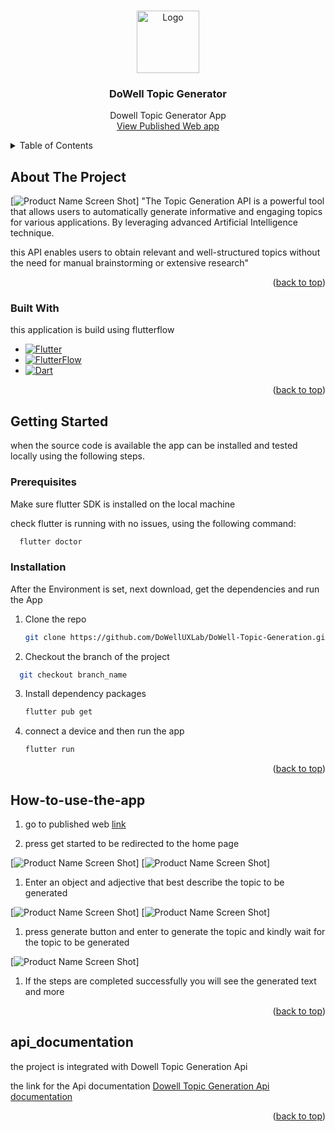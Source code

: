 <a name="readme-top"></a>

<!-- PROJECT SHIELDS -->
<!--
*** I'm using markdown "reference style" links for readability.
*** Reference links are enclosed in brackets [ ] instead of parentheses ( ).
*** See the bottom of this document for the declaration of the reference variables
*** for contributors-url, forks-url, etc.
-->



<!-- PROJECT LOGO -->
<br />
<div align="center">
    <img src="assets/images/logo.png" alt="Logo" width="100" height="100">

  <h3 align="center">DoWell Topic Generator</h3>

  <p align="center">
    Dowell Topic Generator App
    <br />
    <a href="https://dowell-topic-generation-5hhhu3.flutterflow.app">View Published Web app</a>
  </p>
</div>



<!-- TABLE OF CONTENTS -->
<details>
  <summary>Table of Contents</summary>
  <ol>
    <li>
      <a href="#about-the-project">About The Project</a>
      <ul>
        <li><a href="#built-with">Built With</a></li>
      </ul>
    </li>
    <li>
      <a href="#getting-started">Getting Started</a>
      <ul>
        <li><a href="#prerequisites">Prerequisites</a></li>
        <li><a href="#installation">Installation</a></li>
      </ul>
    </li>
    <li><a href="#How-to-use-the-app">How to use the app</a></li>
    <li><a href="#project">Go to the Project</a></li>
    <li><a href="#api_documentation">Api Documentation</a></li>
  </ol>
</details>



<!-- ABOUT THE PROJECT -->
## About The Project

[![Product Name Screen Shot][welcome-screenshot]]
"The Topic Generation API is a powerful tool that allows users to automatically generate informative and engaging topics for various applications. By leveraging advanced Artificial Intelligence technique.

this API enables users to obtain relevant and well-structured topics without the need for manual brainstorming or extensive research"

<p align="right">(<a href="#readme-top">back to top</a>)</p>



### Built With

this application is build using flutterflow

* [![Flutter][Flutter]][Flutter-url]
* [![FlutterFlow][FlutterFlow]][FlutterFlow-url]
* [![Dart][Dart]][Dart-url]

<p align="right">(<a href="#readme-top">back to top</a>)</p>



<!-- GETTING STARTED -->
## Getting Started

when the source code is available the app can be installed and tested locally using the following steps.

### Prerequisites

Make sure flutter SDK is installed on the local machine

check flutter is running with no issues, using the following command:
```sh
  flutter doctor
```

### Installation

After the Environment is set, next download, get the dependencies and run the App

1. Clone the repo
   ```sh
   git clone https://github.com/DoWellUXLab/DoWell-Topic-Generation.git
   ```
2. Checkout the branch of the project
  ```sh
    git checkout branch_name
  ```
3. Install dependency packages
   ```sh
   flutter pub get
   ```
4. connect a device and then run the app
   ```sh
   flutter run
   ```

<p align="right">(<a href="#readme-top">back to top</a>)</p>


## How-to-use-the-app

1. <p>go to published web <a href="https://dowell-topic-generation-5hhhu3.flutterflow.app">link</a></p>
    
2. <p>press get started to be redirected to the home page</p>
  [![Product Name Screen Shot][onboarding-screenshot]]
  [![Product Name Screen Shot][onboard-screenshot]]

1. <p>Enter an object and adjective that best describe the topic to be generated</p>
  [![Product Name Screen Shot][home-screenshot]]
  [![Product Name Screen Shot][product-screenshot]]

1. <p>press generate button and enter to generate the topic and kindly wait for the topic to be generated</p>

  [![Product Name Screen Shot][question-screenshot]]

1. <p>If the steps are completed successfully you will see the generated text and more </p>

<p align="right">(<a href="#readme-top">back to top</a>)</p>


<!-- CONTACT -->
## api_documentation

the project is integrated with Dowell Topic Generation Api

<p>the link for the Api documentation <a href="https://github.com/DoWellLabs/100007-DoWell-Topic-Generation-Package/">Dowell Topic Generation Api documentation</a></p>

<p align="right">(<a href="#readme-top">back to top</a>)</p>



<!-- MARKDOWN LINKS & IMAGES -->
[product-screenshot]: assets/images/topicGenerate2.PNG
[welcome-screenshot]: assets/images/smartmockupsS.png
[onboarding-screenshot]: assets/images/homepage2.PNG
[onboard-screenshot]: assets/images/homepage3.PNG
[home-screenshot]: assets/images/topicGenerate1.PNG
[question-screenshot]: assets/images/Faqspage.PNG
[Flutter]: https://img.shields.io/badge/Flutter-blue?style=for-the-badge&logo=flutter&logoColor=white
[Flutter-url]: https://flutter.dev/
[FlutterFlow]: https://img.shields.io/badge/FlutterFlow-black?style=for-the-badge&logo=Flutterflo&logoColor=4839e3
[FlutterFlow-url]:https://flutterflow.io/
[Dart]: https://img.shields.io/badge/dart-black?style=for-the-badge&logo=dart&logoColor=blue
[Dart-url]: https://dart.dev/

